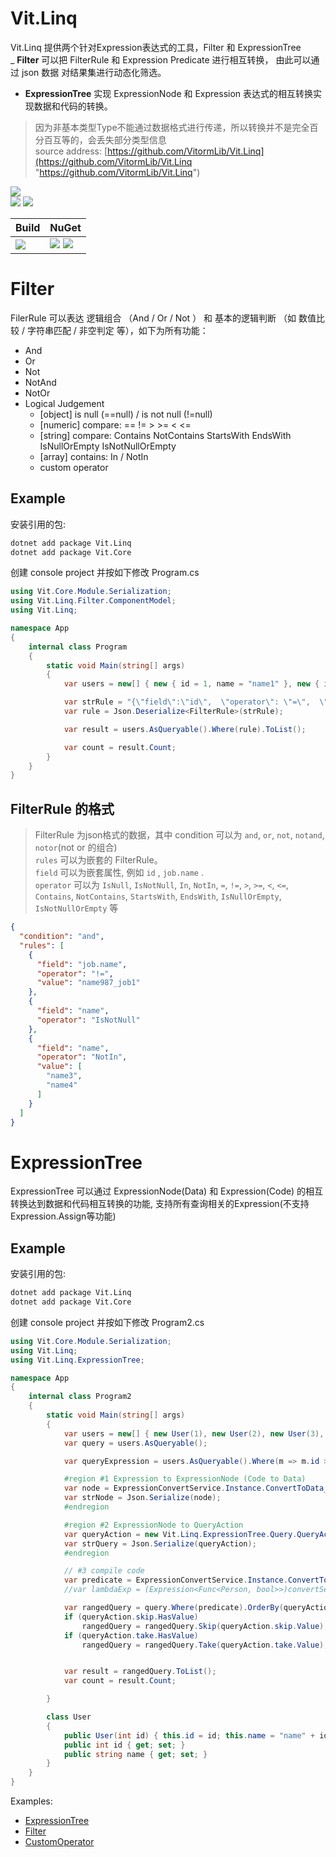 ﻿
# Vit.Linq
Vit.Linq 提供两个针对Expression表达式的工具，Filter 和 ExpressionTree    
 _ **Filter** 可以把 FilterRule 和 Expression Predicate 进行相互转换， 由此可以通过 json 数据 对结果集进行动态化筛选。    
 - **ExpressionTree** 实现 ExpressionNode 和 Expression 表达式的相互转换实现数据和代码的转换。    
  > 因为非基本类型Type不能通过数据格式进行传递，所以转换并不是完全百分百互等的，会丢失部分类型信息    
> source address: [https://github.com/VitormLib/Vit.Linq](https://github.com/VitormLib/Vit.Linq "https://github.com/VitormLib/Vit.Linq")    

![](https://img.shields.io/github/license/VitormLib/Vit.Linq.svg)  
![](https://img.shields.io/github/repo-size/VitormLib/Vit.Linq.svg)  ![](https://img.shields.io/github/last-commit/VitormLib/Vit.Linq.svg)  
 

| Build | NuGet |
| -------- | -------- |
|![](https://github.com/VitormLib/Vit.Linq/workflows/ki_devops3/badge.svg) | [![](https://img.shields.io/nuget/v/Vit.Linq.svg)](https://www.nuget.org/packages/Vit.Linq) ![](https://img.shields.io/nuget/dt/Vit.Linq.svg) |



# Filter
FilerRule 可以表达 逻辑组合 （And / Or / Not ） 和 基本的逻辑判断 （如 数值比较 / 字符串匹配 / 非空判定 等），如下为所有功能：
  - And
  - Or
  - Not
  - NotAnd
  - NotOr
  - Logical Judgement
    - [object] is null (==null) / is not null (!=null)
    - [numeric] compare: ==  !=  >  >=  <  <=
    - [string] compare: Contains NotContains StartsWith EndsWith IsNullOrEmpty IsNotNullOrEmpty
    - [array] contains: In / NotIn
    - custom operator

## Example
安装引用的包:
``` bash
dotnet add package Vit.Linq
dotnet add package Vit.Core
```

创建 console project 并按如下修改 Program.cs
``` csharp
using Vit.Core.Module.Serialization;
using Vit.Linq.Filter.ComponentModel;
using Vit.Linq;

namespace App
{
    internal class Program
    {
        static void Main(string[] args)
        {
            var users = new[] { new { id = 1, name = "name1" }, new { id = 2, name = "name2" } };

            var strRule = "{\"field\":\"id\",  \"operator\": \"=\",  \"value\": 1 }";
            var rule = Json.Deserialize<FilterRule>(strRule);

            var result = users.AsQueryable().Where(rule).ToList();

            var count = result.Count;
        }
    }
}

```


## FilterRule 的格式
> FilterRule 为json格式的数据，其中 condition 可以为 `and`, `or`, `not`, `notand`, `notor`(not or 的组合)    
> `rules` 可以为嵌套的 FilterRule。    
> `field` 可以为嵌套属性, 例如 `id` , `job.name` .    
> `operator` 可以为 `IsNull`, `IsNotNull`, `In`, `NotIn`, `=`, `!=`, `>`, `>=`, `<`, `<=`, `Contains`, `NotContains`, `StartsWith`, `EndsWith`, `IsNullOrEmpty`, `IsNotNullOrEmpty` 等    
``` json
{
  "condition": "and",
  "rules": [
    {
      "field": "job.name",
      "operator": "!=",
      "value": "name987_job1"
    },
    {
      "field": "name",
      "operator": "IsNotNull"
    },
    {
      "field": "name",
      "operator": "NotIn",
      "value": [
        "name3",
        "name4"
      ]
    }
  ]
}
```


# ExpressionTree
ExpressionTree 可以通过 ExpressionNode(Data) 和 Expression(Code) 的相互转换达到数据和代码相互转换的功能, 支持所有查询相关的Expression(不支持Expression.Assign等功能)

## Example
安装引用的包:
``` bash
dotnet add package Vit.Linq
dotnet add package Vit.Core
```

创建 console project 并按如下修改 Program2.cs
``` csharp
using Vit.Core.Module.Serialization;
using Vit.Linq;
using Vit.Linq.ExpressionTree;

namespace App
{
    internal class Program2
    {      
        static void Main(string[] args)
        {
            var users = new[] { new User(1), new User(2), new User(3), new User(4)};
            var query = users.AsQueryable();

            var queryExpression = users.AsQueryable().Where(m => m.id > 0).OrderBy(m => m.id).Skip(1).Take(2);

            #region #1 Expression to ExpressionNode (Code to Data)
            var node = ExpressionConvertService.Instance.ConvertToData_LambdaNode(queryExpression.Expression);
            var strNode = Json.Serialize(node);
            #endregion

            #region #2 ExpressionNode to QueryAction
            var queryAction = new Vit.Linq.ExpressionTree.Query.QueryAction(node);
            var strQuery = Json.Serialize(queryAction);
            #endregion

            // #3 compile code
            var predicate = ExpressionConvertService.Instance.ConvertToCode_PredicateExpression<User>(queryAction.filter);
            //var lambdaExp = (Expression<Func<Person, bool>>)convertService.ToLambdaExpression(queryAction.filter, typeof(User));

            var rangedQuery = query.Where(predicate).OrderBy(queryAction.orders);
            if (queryAction.skip.HasValue)
                rangedQuery = rangedQuery.Skip(queryAction.skip.Value);
            if (queryAction.take.HasValue)
                rangedQuery = rangedQuery.Take(queryAction.take.Value);


            var result = rangedQuery.ToList();
            var count = result.Count;

        }

        class User
        {
            public User(int id) { this.id = id; this.name = "name" + id; }
            public int id { get; set; }
            public string name { get; set; }
        }
    }
}
```



 
Examples:  
- [ExpressionTree](test/Vit.Linq.ExpressionTree.MsTest)  
- [Filter](test/Vit.Linq.MsTest/Filter/Filter_TestBase.cs)  
- [CustomOperator](test/Vit.Linq.MsTest/Filter/FilterService_CustomOperator_Test.cs)  




